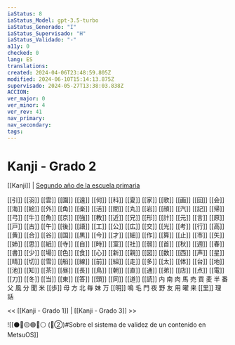 ```yaml
---
iaStatus: 8
iaStatus_Model: gpt-3.5-turbo
iaStatus_Generado: "I"
iaStatus_Supervisado: "H"
iaStatus_Validado: "-"
a11y: 0
checked: 0
lang: ES
translations: 
created: 2024-04-06T23:48:59.805Z
modified: 2024-06-10T15:14:13.875Z
supervisado: 2024-05-27T13:38:03.838Z
ACCION: 
ver_major: 0
ver_minor: 4
ver_rev: 41
nav_primary: 
nav_secondary: 
tags:
---
```

# Kanji - Grado 2

[[Kanji]] | [Segundo año de la escuela primaria](https://es.wikibooks.org/wiki/Japon%C3%A9s/Kanji/Grado_2 "Japonés/Kanji/Grado 2")

[[引]] [[羽]] [[雲]] [[園]] [[遠]] [[何]] [[科]] [[夏]] [[家]] [[歌]] [[画]] [[回]] [[会]] [[海]] [[絵]] [[外]] [[角]] [[楽]] [[活]] [[間]] [[丸]] [[岩]] [[顔]] [[汽]] [[記]] [[帰]] [[弓]] [[牛]] [[魚]] [[京]] [[強]] [[教]] [[近]] [[兄]] [[形]] [[計]] [[元]] [[言]] [[原]] [[戸]] [[古]] [[午]] [[後]] [[語]] [[工]] [[公]] [[広]] [[交]] [[光]] [[考]] [[行]] [[高]] [[黄]] [[合]] [[谷]] [[国]] [[黒]] [[今]] [[才]] [[細]] [[作]] [[算]] [[止]] [[市]] [[矢]] [[姉]] [[思]] [[紙]] [[寺]] [[自]] [[時]] [[室]] [[社]] [[弱]] [[首]] [[秋]] [[週]] [[春]] [[書]] [[少]] [[場]] [[色]] [[食]] [[心]] [[新]] [[親]] [[図]] [[数]] [[西]] [[声]] [[星]] [[晴]] [[切]] [[雪]] [[船]] [[線]] [[前]] [[組]] [[走]] [[多]] [[太]] [[体]] [[台]] [[地]] [[池]] [[知]] [[茶]] [[昼]] [[長]] [[鳥]] [[朝]] [[直]] [[通]] [[弟]] [[店]] [[点]] [[電]] [[刀]] [[冬]] [[当]] [[東]] [[答]] [[頭]] [[同]] [[道]] [[読]] 内 南 肉 馬 売 買 麦 半 番 父 風 分 聞 米 [[歩]] 母 方 北 毎 妹 万 [[明]] 鳴 毛 門 夜 野 友 用 曜 来 [[里]] 理 話

<< [[Kanji - Grado 1]] | [[Kanji - Grado 3]] >>

![[⚫🔴🟡🟢🔵⚪ (🔴②)#Sobre el sistema de validez de un contenido en MetsuOS]]